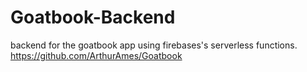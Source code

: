 # Goatbook-Backend

backend for the goatbook app using firebases's serverless functions. https://github.com/ArthurAmes/Goatbook
